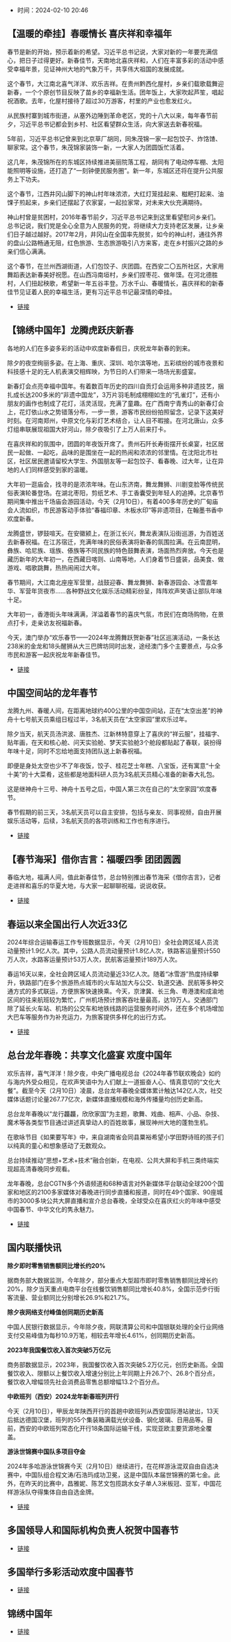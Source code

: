 - 时间：2024-02-10 20:46

## 【温暖的牵挂】春暖情长 喜庆祥和幸福年

春节是新的开始，预示着新的希望。习近平总书记说，大家对新的一年要充满信心，把日子过得更好。新春佳节，天南地北喜庆祥和，人们在丰富多彩的活动中感受幸福年景，见证神州大地的气象万千，共享伟大祖国的发展成就。

这个春节，大江南北喜气洋洋、欢乐吉祥。在贵州黔西化屋村，乡亲们载歌载舞迎新春，一个个原创节目反映了苗乡的幸福新生活。团年饭上，大家吹起芦笙，唱起祝酒歌。去年，化屋村接待了超过30万游客，村里的产业也愈发红火。

从民族村寨到城市街道，从塞外边陲到革命老区，党的十八大以来，每年春节前夕，习近平总书记都会到乡村、社区看望群众生活，向大家送去新春祝福。

5年前，习近平总书记曾来到北京草厂胡同，同朱茂锦一家一起包饺子、炸饹馇、聊家常。这个春节，朱茂锦家装饰一新，一大家人为团圆饭忙活着。

这几年，朱茂锦所在的东城区持续推进美丽院落工程，胡同有了电动停车棚、太阳能照明等设施，还打造了“一刻钟便民服务圈”。新一年，东城区还将在提升公共服务上下功夫。

这个春节，江西井冈山脚下的神山村年味浓浓，大红灯笼挂起来、糍粑打起来、油馃子煎起来，乡亲们还摆起了农家宴，一起拉家常，对未来大伙充满期待。

神山村曾是贫困村，2016年春节前夕，习近平总书记来到这里看望慰问乡亲们。总书记说，我们党是全心全意为人民服务的党，将继续大力支持老区发展，让乡亲们日子越过越好。2017年2月，井冈山在全国率先脱贫，如今的神山村，通往外界的盘山公路畅通无阻，红色旅游、生态旅游吸引八方来客，走在乡村振兴之路的乡亲们信心满满。

这个春节，在兰州西湖街道，人们包饺子、庆团圆。在西安二〇五所社区，大家用舞蹈表达新春美好祝愿。在山西冯南垣村，乡亲们捏枣花、做年馍。在河北德胜村，人们扭起秧歌，希望新一年五谷丰登。万水千山、春暖情长，喜庆祥和的新春佳节见证着人民的幸福生活，更有习近平总书记最深情的牵挂。

- [链接](https://tv.cctv.com/2024/02/10/VIDEXEIN1CURUhf4jlhb1IMQ240210.shtml)

## 【锦绣中国年】龙腾虎跃庆新春

各地的人们在多姿多彩的活动中欢度新春假日，庆祝龙年新春的到来。

除夕的夜空绚丽多姿。在上海、重庆、深圳、哈尔滨等地，五彩缤纷的城市夜景和科技感十足的无人机表演交相辉映，为节日的人们带来一场场光影盛宴。

新春灯会点亮幸福中国年。有着数百年历史的四川自贡灯会运用多种非遗技艺，捆扎成长达200多米的“非遗中国龙”，3万片羽毛制成栩栩如生的“孔雀灯”，还有小朋友的画作也制成了花灯，活灵活现，充满了童趣。在广西南宁青秀山的新春灯会上，花灯依山水之势错落分布，一步一景，游客市民纷纷拍照留念，记录下这美好时刻。在河南郑州，中原文化与彩灯艺术结合，让人目不暇接。在河北唐山，众多灯组串联展现祖国大好河山，除夕夜吸引了上万人前来打卡。

在喜庆祥和的氛围中，团圆的年夜饭开席了。贵州石阡长寿街摆开长桌宴，社区居民一起做、一起吃，品味的是围坐在一起的热闹和浓浓的邻里情。在沈阳北市社区，社区居民邀请留校大学生、外国朋友等一起包饺子、看春晚、过大年，让在异地的人们同样感受到家的温暖。

大年初一逛庙会，找寻的是浓浓年味。在山东济南，舞龙舞狮、川剧变脸等传统民俗表演轮番登场。在湖北枣阳，剪纸艺术、手工香囊受到年轻人的追捧。北京春节期间集中推出千场庙会游园活动，今天（2月10日），有着400多年历史的厂甸庙会人流如织，市民游客动手体验“春福印章、木板水印”等非遗项目，在翰墨书香中欢度新春。

龙腾盛世，锣鼓喧天。在安徽颍上，在浙江长兴，舞龙表演队沿街巡游，为百姓送去新春祝福。在江苏宿迁，充满年味的民俗表演将新春的氛围拉满。在云南昆明，彝族、哈尼族、瑶族、傣族等不同民族的特色鼓舞表演，场面热烈奔放。今天也是藏历新年的大年初一，在西藏日喀则、山南等地，人们身着节日盛装，品美食、做游戏、唱歌跳舞，热热闹闹过大年。

春节期间，大江南北座座军营里，战鼓迎春、舞龙舞狮、新春游园会、冰雪嘉年华、军营年货夜市……各种野战文化娱乐活动精彩纷呈，阵阵欢声笑语让部队年味十足。

大年初一，香港街头年味满满，洋溢着春节的喜庆气氛，市民们在商场购物，在景点打卡，走亲访友祝福新春。

今天，澳门举办“欢乐春节——2024年龙腾舞跃贺新春”社区巡演活动，一条长达238米的金龙和18头醒狮从大三巴牌坊同时出发，途经澳门多个主要景点，与众多市民和游客一起庆祝龙年新春佳节。

- [链接](https://tv.cctv.com/2024/02/10/VIDEgLzQlFrh7N7abby2euWi240210.shtml)

## 中国空间站的龙年春节

龙腾九州、春暖人间，在距离地球约400公里的中国空间站，正在“太空出差”的神舟十七号航天员乘组日程过半，3名航天员在“太空家园”里欢乐过年。

除夕当天，航天员汤洪波、唐胜杰、江新林特意穿上了喜庆的“祥云服”，挂福字、贴年画，在天和核心舱、问天实验舱、梦天实验舱3个舱段都贴起了春联，装扮得年味十足，同时不忘给地面支持团队送上新春祝福。

即便是身处太空也少不了年夜饭，饺子、桂花芝士年糕、八宝饭，还有寓意“十全十美”的十大菜肴，这些都是地面科研人员为3名航天员精心准备的新春大礼包。

这是继神舟十三号、神舟十五号之后，中国人第三次在自己的“太空家园”欢度春节。

春节假期的前三天，3名航天员可以自主安排，包括与亲友、同事视频，自由开展娱乐活动等，后续，3名航天员的各项训练和工作也有序进行。

- [链接](https://tv.cctv.com/2024/02/10/VIDELrfMAazu1b8AEqvR3Rfj240210.shtml)

## 【春节海采】借你吉言：福暖四季 团团圆圆

春临大地，福满人间，值此新春佳节，总台特别推出春节海采《借你吉言》，记者走进祥和喜乐的华夏大地，与大家一起聊聊祝福，说说收获。

- [链接](https://tv.cctv.com/2024/02/10/VIDEqN2d5bv8mYB0U00tQ29u240210.shtml)

## 春运以来全国出行人次近33亿

2024年综合运输春运工作专班数据显示，今天（2月10日）全社会跨区域人员流动量预计1.9亿人次。其中，公路人员流动量预计1.8亿人次，铁路客运量预计550万人次，水路客运量预计53万人次，民航客运量预计189万人次。

春运16天以来，全社会跨区域人员流动量近33亿人次。随着“冰雪游”热度持续攀升，铁路部门在多个旅游热点城市的火车站加大与公交、轨道交通、民航等多种交通方式的多式联运，方便旅客快速换乘。今天，京津冀、长三角、粤港澳和成渝地区间的往来航班较为繁忙，广州机场预计旅客吞吐量最高，达19万人。交通部门除了延长火车站、机场的公交车和地铁线路的运营服务时间外，还在多个机场增加大巴车等服务作为补充运力，为旅客提供多样化的出行方式。

- [链接](https://tv.cctv.com/2024/02/10/VIDEwpmrGW4k8AExrfd7NYuX240210.shtml)

## 总台龙年春晚：共享文化盛宴 欢度中国年

欢乐吉祥，喜气洋洋！除夕夜，中央广播电视总台《2024年春节联欢晚会》如约与海内外受众相见，在欢声笑语中为人们献上一道振奋人心、情真意切的“文化大餐”。截至今天（2月10日）凌晨，总台龙年春晚全媒体累计触达142亿人次，社交媒体话题讨论量267.77亿次，新媒体直播规模和海外传播量均创历史新高。

总台龙年春晚以“龙行龘龘，欣欣家国”为主题，歌舞、戏曲、相声、小品、杂技、魔术等各类型节目通过讲述真挚动人的百姓故事，展现神州大地的蓬勃生机。

在歌咏节目《如果要写年》中，来自湖南省会同县粟裕希望小学田野诗班的孩子们以纯真的童心和想象感动了无数观众。

总台持续推动“思想+艺术+技术”融合创新，在电视、公共大屏和手机三类终端实现超高清春晚同步观看。

龙年春晚，总台CGTN多个外语频道和68种语言对外新媒体平台联动全球200个国家和地区的2100多家媒体对春晚进行同步直播和报道，同时在49个国家、90座城市的3000多块公共大屏直播和宣介总台春晚，全球受众在喜庆红火的年味中感受中国春节、中华文化的隽永魅力。

- [链接](https://tv.cctv.com/2024/02/10/VIDEUPEuxc0DSKBLxsijw9Kp240210.shtml)

## 国内联播快讯

**除夕即时零售销售额同比增长约20%**

据商务部大数据监测，今年除夕，部分重点大型超市即时零售销售额同比增长约20%，除夕当天重点电商平台在线餐饮销售额同比增长40.8%，全国示范步行街客流量、营业额同比分别增长26.9%和21.7%。

**除夕夜网络支付峰值创同期历史新高**

中国人民银行数据显示，今年除夕夜，网联清算公司和中国银联处理的全行业网络支付交易峰值为每秒10.9万笔，相较去年增长4.61%，创同期历史新高。

**2023年我国餐饮收入首次突破5万亿元**

商务部数据显示，2023年，我国餐饮收入首次突破5.2万亿元，创历史新高。全国餐饮收入、限额以上餐饮收入增速分别比上年同期上升26.7个、26.8个百分点，餐饮收入增幅领先社会消费品零售总额增幅13.2个百分点。

**中欧班列（西安）2024龙年新春班列开行**

今天（2月10日），甲辰龙年陕西开行的首趟中欧班列从西安国际港站驶出，13天后抵达德国汉堡，班列的55个集装箱满载光伏设备、钢化玻璃、日用品等。目前，西安的中欧班列常态化开行18条国际运输干线，实现亚欧主要货源地全覆盖。

**游泳世锦赛中国队多项目夺金**

2024年多哈游泳世锦赛今天（2月10日）继续进行，在花样游泳混双自由自选决赛中，中国队组合程文涛/石浩玙成功卫冕，这是中国队本届世锦赛的第七金。此外，在昨天的比赛中，昌雅妮、陈艺文包揽跳水女子单人3米板冠、亚军，中国花样游泳队夺得集体自由自选金牌。

- [链接](https://tv.cctv.com/2024/02/10/VIDEM8n8srIrhIOl1yOnf1i1240210.shtml)

## 多国领导人和国际机构负责人祝贺中国春节

- [链接](https://tv.cctv.com/2024/02/10/VIDEU00KHDa3HpgZJ6LYiL1v240210.shtml)

## 多国举行多彩活动欢度中国春节

- [链接](https://tv.cctv.com/2024/02/10/VIDE3GGwRTkUopkHHGYu1RKy240210.shtml)

## 锦绣中国年

- [链接](https://tv.cctv.com/2024/02/10/VIDEhgYf3wEXg890DLDKZTug240210.shtml)

